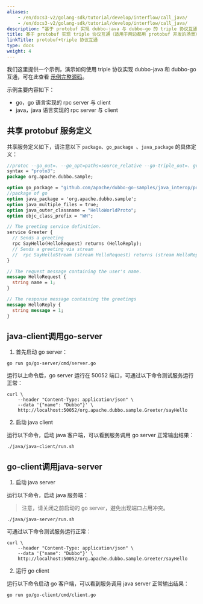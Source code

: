 ```yaml
---
aliases:
    - /en/docs3-v2/golang-sdk/tutorial/develop/interflow/call_java/
    - /en/docs3-v2/golang-sdk/tutorial/develop/interflow/call_java/
description: “基于 protobuf 实现 dubbo-java 与 dubbo-go 的 triple 协议互通。”
title: 基于 protobuf 实现 triple 协议互通（适用于两边都用 protobuf 开发的场景）
linkTitle: protobuf+triple 协议互通
type: docs
weight: 4
---
```



我们这里提供一个示例，演示如何使用 triple 协议实现 dubbo-java 和 dubbo-go 互通，可在此查看 [示例完整源码](https://github.com/apache/dubbo-go-samples/tree/main/java_interop/protobuf-triple)。

示例主要内容如下：
- go，go 语言实现的 rpc server 与 client
- java，java 语言实现的 rpc server 与 client

## 共享 protobuf 服务定义

共享服务定义如下，请注意以下 `package`、`go_package `、`java_package` 的具体定义：

```protobuf
//protoc --go_out=. --go_opt=paths=source_relative --go-triple_out=. greet.proto
syntax = "proto3";
package org.apache.dubbo.sample;

option go_package = "github.com/apache/dubbo-go-samples/java_interop/protobuf-triple/go/proto;proto";
//package of go
option java_package = 'org.apache.dubbo.sample';
option java_multiple_files = true;
option java_outer_classname = "HelloWorldProto";
option objc_class_prefix = "WH";

// The greeting service definition.
service Greeter {
  // Sends a greeting
  rpc SayHello(HelloRequest) returns (HelloReply);
  // Sends a greeting via stream
  //  rpc SayHelloStream (stream HelloRequest) returns (stream HelloReply) {}
}

// The request message containing the user's name.
message HelloRequest {
  string name = 1;
}

// The response message containing the greetings
message HelloReply {
  string message = 1;
}
```

## java-client调用go-server

1. 首先启动 go server：

```shell
go run go/go-server/cmd/server.go
```

运行以上命令后，go server 运行在 50052 端口，可通过以下命令测试服务运行正常：

```shell
curl \
    --header "Content-Type: application/json" \
    --data '{"name": "Dubbo"}' \
    http://localhost:50052/org.apache.dubbo.sample.Greeter/sayHello
```

2. 启动 java client 

运行以下命令，启动 java 客户端，可以看到服务调用 go server 正常输出结果：

```shell
./java/java-client/run.sh
```

## go-client调用java-server

1. 启动 java server

运行以下命令，启动 java 服务端：

> 注意，请关闭之前启动的 go server，避免出现端口占用冲突。

```shell
./java/java-server/run.sh
```

可通过以下命令测试服务运行正常：

```shell
curl \
    --header "Content-Type: application/json" \
    --data '{"name": "Dubbo"}' \
    http://localhost:50052/org.apache.dubbo.sample.Greeter/sayHello
```

2. 运行 go client

运行以下命令启动 go 客户端，可以看到服务调用 java server 正常输出结果：

```shell
go run go/go-client/cmd/client.go
```
